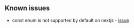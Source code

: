 ## Known issues

- const enum is not supported by default on nextjs - [issue](https://github.com/babel/babel/issues/8741)
